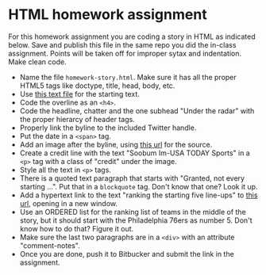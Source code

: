 # HTML homework assignment

For this homework assignment you are coding a story in HTML as indicated below. Save and publish this file in the same repo you did the in-class assignment. Points will be taken off for improper sytax and indentation. Make clean code.

- Name the file `homework-story.html`. Make sure it has all the proper HTML5 tags like doctype, title, head, body, etc.
- Use [this text file](html-homework-text.txt) for the starting text.
- Code the overline as an `<h4>`.
- Code the headline, chatter and the one subhead "Under the radar" with the proper hierarcy of header tags.
- Properly link the byline to the included Twitter handle.
- Put the date in a `<span>` tag.
- Add an image after the byline, using [this url](https://cdn.vox-cdn.com/thumbor/IY3HGJq67arSfFw-sn8NpvFl0A0=/0x0:5760x3840/920x613/filters:focal(2420x1460:3340x2380):format(webp)/cdn.vox-cdn.com/uploads/chorus_image/image/60729315/usa_today_10365328.0.jpg) for the source.
- Create a credit line with the text "Soobum Im-USA TODAY Sports" in a `<p>` tag with a class of "credit" under the image.
- Style all the text in `<p>` tags.
- There is a quoted text paragraph that starts with "Granted, not every starting ...". Put that in a `blockquote` tag. Don't know that one? Look it up.
- Add a hypertext link to the text "ranking the starting five line-ups" to [this url](https://bleacherreport.com/articles/2789035-ranking-every-nba-teams-projected-starting-5-after-free-agency#slide7), opening in a new window.
- Use an ORDERED list for the ranking list of teams in the middle of the story, but it should start with the Philadelphia 76ers as number 5. Don't know how to do that? Figure it out.
- Make sure the last two paragraphs are in a `<div>` with an attribute "comment-notes".
- Once you are done, push it to Bitbucker and submit the link in the assignment.
